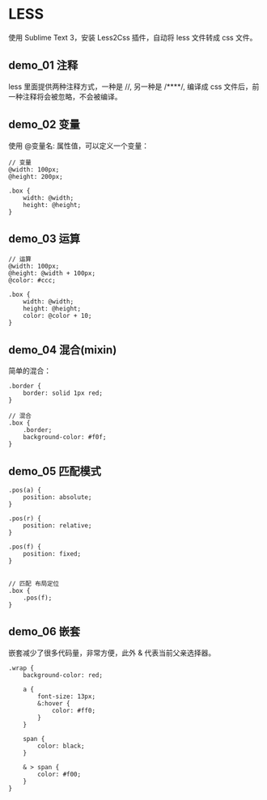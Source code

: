 # LESS 

使用 Sublime Text 3，安装 Less2Css 插件，自动将 less 文件转成 css 文件。

## demo_01 注释

less 里面提供两种注释方式，一种是 //, 另一种是 /****/, 编译成 css 文件后，前一种注释将会被忽略，不会被编译。


## demo_02 变量

使用 @变量名: 属性值，可以定义一个变量：

```less
// 变量
@width: 100px;
@height: 200px;

.box {
	width: @width;
	height: @height;
}
```

## demo_03 运算

```less
// 运算
@width: 100px;
@height: @width + 100px;
@color: #ccc;

.box {
	width: @width;
	height: @height;
	color: @color + 10;
}
```

## demo_04 混合(mixin)

简单的混合：

```less
.border {
	border: solid 1px red;
}

// 混合
.box {
	.border;
	background-color: #f0f;
}
```


## demo_05 匹配模式

```less
.pos(a) {
	position: absolute;
}

.pos(r) {
	position: relative;
}

.pos(f) {
	position: fixed;
}


// 匹配 布局定位
.box {
	.pos(f);
}
```


## demo_06 嵌套

嵌套减少了很多代码量，非常方便，此外 & 代表当前父亲选择器。

```less
.wrap {
	background-color: red;

	a {
		font-size: 13px;
		&:hover {
			color: #ff0;
		}
	}

	span {
		color: black;
	}

	& > span {
		color: #f00;
	}
}
```

